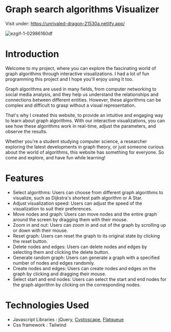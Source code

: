 # Graph search algorithms Visualizer
Visit under: https://unrivaled-dragon-21530a.netlify.app/

![ezgif-1-02986160df](https://user-images.githubusercontent.com/114762651/236030837-d0492837-3bd8-46e5-893c-ee1ac5045c59.gif)

# Introduction
Welcome to my project, where you can explore the fascinating world of graph algorithms through interactive visualizations. I had a lot of fun programming this project and I hope you'll enjoy using it too.

Graph algorithms are used in many fields, from computer networking to social media analysis, and they help us understand the relationships and connections between different entities. However, these algorithms can be complex and difficult to grasp without a visual representation.

That's why I created this website, to provide an intuitive and engaging way to learn about graph algorithms. With our interactive visualizations, you can see how these algorithms work in real-time, adjust the parameters, and observe the results.

Whether you're a student studying computer science, a researcher exploring the latest developments in graph theory, or just someone curious about the world of algorithms, this website has something for everyone. So come and explore, and have fun while learning!

# Features 
* Select algorithms: Users can choose from different graph algorithms to visualize, such as Dijkstra's shortest path algorithm or A Star.
* Adjust visualization speed: Users can adjust the speed of the visualization to suit their preferences.
* Move nodes and graph: Users can move nodes and the entire graph around the screen by dragging them with their mouse.
* Zoom in and out: Users can zoom in and out of the graph by scrolling up or down with their mouse.
* Reset graph: Users can reset the graph to its original state by clicking the reset button.
* Delete nodes and edges: Users can delete nodes and edges by selecting them and clicking the delete button.
* Generate random graph: Users can generate a graph with a specified number of nodes and edges randomly.
* Create nodes and edges: Users can create nodes and edges on the graph by clicking and dragging their mouse.
* Select start and end nodes: Users can select the start and end nodes for the graph algorithm by clicking on the corresponding nodes.

# Technologies Used
* Javascript Libraries : jQuery, [Cyptoscape](https://github.com/cytoscape/cytoscape.js), [Flatqueue](https://github.com/mourner/flatqueue)
* Css framework : Tailwind
